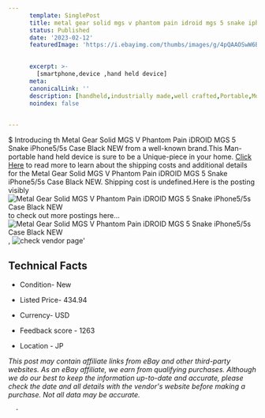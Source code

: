 ```yaml
---
      template: SinglePost
      title: metal gear solid mgs v phantom pain idroid mgs 5 snake iphone5 5s case black new
      status: Published
      date: '2023-02-12'
      featuredImage: 'https://i.ebayimg.com/thumbs/images/g/4pQAAOSwW6BaDB0g/s-l225.jpg'
       

      excerpt: >-
        [smartphone,device ,hand held device]
      meta:
      canonicalLink: ''
      description: [handheld,industrially made,well crafted,Portable,Mobile,Compact,Convenient,Lightweight,Maneuverable,Man-portable,Miniature,Carriable,Hand-held,Light,Holdable,Transportable,Mobile device,Pocket-sized,On-the-go,Wireless,Cordless,Compact size,Convenient size, smartphone,device ,hand held device]
      noindex: false
      

---
```

$
      Introducing th Metal Gear Solid MGS V Phantom Pain iDROID MGS 5 Snake iPhone5/5s Case Black NEW from a well-known brand.This Man-portable hand held device is sure to be a Unique-piece in your home. [Click Here](https://www.ebay.com/itm/325085877957?hash=item4bb0a0d6c5%3Ag%3A4pQAAOSwW6BaDB0g&mkevt=1&mkcid=1&mkrid=711-53200-19255-0&campid=%253CePNCampaignId%253E&customid=%253CreferenceId%253E&toolid=10049) to read more to learn about the shipping costs and additional details for the Metal Gear Solid MGS V Phantom Pain iDROID MGS 5 Snake iPhone5/5s Case Black NEW. Shipping cost is undefined.Here is the posting visibly ![Metal Gear Solid MGS V Phantom Pain iDROID MGS 5 Snake iPhone5/5s Case Black NEW](https://i.ebayimg.com/thumbs/images/g/4pQAAOSwW6BaDB0g/s-l225.jpg) to check out more postings here... ![Metal Gear Solid MGS V Phantom Pain iDROID MGS 5 Snake iPhone5/5s Case Black NEW](https://i.ebayimg.com/images/g/4pQAAOSwW6BaDB0g/s-l1600.jpg), ![check vendor page](https://origin-galleryplus.ebayimg.com/ws/web/325085877957_2_0_1/225x225.jpg,https://origin-galleryplus.ebayimg.com/ws/web/325085877957_3_0_1/225x225.jpg,https://origin-galleryplus.ebayimg.com/ws/web/325085877957_4_0_1/225x225.jpg,https://origin-galleryplus.ebayimg.com/ws/web/325085877957_5_0_1/225x225.jpg,https://origin-galleryplus.ebayimg.com/ws/web/325085877957_6_0_1/225x225.jpg,https://origin-galleryplus.ebayimg.com/ws/web/325085877957_7_0_1/225x225.jpg,https://origin-galleryplus.ebayimg.com/ws/web/325085877957_8_0_1/225x225.jpg,https://origin-galleryplus.ebayimg.com/ws/web/325085877957_9_0_1/225x225.jpg)'

      

 ## Technical Facts 



     
      

 - Condition- New 


      

 - Listed Price- 434.94 


      

 - Currency- USD 


      

 - Feedback score - 1263 


      

 - Location - JP 


      
      

 *_This post may contain affiliate links from eBay and other third-party websites. As an eBay affiliate, we earn from qualifying purchases. Although we do our best to keep the information up-to-date and accurate, please check the date and all details with the vendor's website before making a purchase. Not all data may be accurate._*




      -

